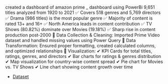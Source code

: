 created a dashboard of amazon prime _ dashboard using PowerBi 
9,651 titles analyzed from 1920 to 2021
✅ Covers 518 genres and 5,769 directors
✅ Drama (986 titles) is the most popular genre
✅ Majority of content is rated 13+ and 16+
✅ North America leads in content contribution
✅ TV Shows (80.82%) dominate over Movies (19.18%)
✅ Sharp rise in content production post-2000
🔹 Data Collection & Cleaning: Imported Prime Video dataset and handled missing values using Power Query
🔹 Data Transformation: Ensured proper formatting, created calculated columns, and optimized relationships
🔹 Visualization:
✔ KPI Cards for total titles, ratings, genres, and directors
✔ Bar charts for ratings & genres distribution
✔ Map visualization for country-wise content spread
✔ Pie chart for Movies vs. TV Shows
✔ Line chart showing content growth over time

- <a href="https://github.com/Abhi0823/Data-Analysis-Dashboard-/blob/main/amazon_prime_titles.csv">Dataset</a>
